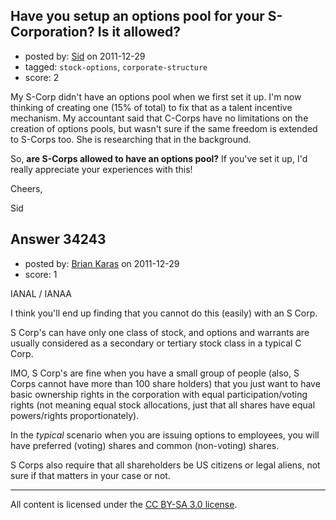 ## Have you setup an options pool for your S-Corporation? Is it allowed?

- posted by: [Sid](https://stackexchange.com/users/-1/13800-sid) on 2011-12-29
- tagged: `stock-options`, `corporate-structure`
- score: 2

My S-Corp didn't have an options pool when we first set it up. I'm now thinking of creating one (15% of total) to fix that as a talent incentive mechanism. My accountant said that C-Corps have no limitations on the creation of options pools, but wasn't sure if the same freedom is extended to S-Corps too. She is researching that in the background.

So, **are S-Corps allowed to have an options pool?** If you've set it up, I'd really appreciate your experiences with this!

Cheers,

Sid


## Answer 34243

- posted by: [Brian Karas](https://stackexchange.com/users/-1/8465-brian-karas) on 2011-12-29
- score: 1

IANAL / IANAA

I think you'll end up finding that you cannot do this (easily) with an S Corp.

S Corp's can have only one class of stock, and options and warrants are usually considered as a secondary or tertiary stock class in a typical C Corp.

IMO, S Corp's are fine when you have a small group of people (also, S Corps cannot have more than 100 share holders) that you just want to have basic ownership rights in the corporation with equal participation/voting rights (not meaning equal stock allocations, just that all shares have equal powers/rights proportionately).

In the *typical* scenario when you are issuing options to employees, you will have preferred (voting) shares and common (non-voting) shares.

S Corps also require that all shareholders be US citizens or legal aliens, not sure if that matters in your case or not.




---

All content is licensed under the [CC BY-SA 3.0 license](https://creativecommons.org/licenses/by-sa/3.0/).
